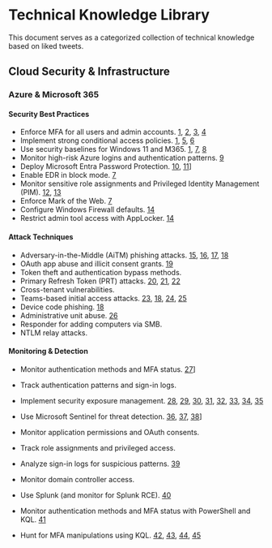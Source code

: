 # Technical Knowledge Library

This document serves as a categorized collection of technical knowledge based on liked tweets.

## Cloud Security & Infrastructure

### Azure & Microsoft 365

#### Security Best Practices

*   Enforce MFA for all users and admin accounts. [1](https://twitter.com/MarkSimos/status/1613160483984400385), [2](https://twitter.com/DanielatOCN/status/1824326076916445541), [3](https://twitter.com/merill/status/1838498467427365112), [4](https://twitter.com/janbakker_/status/1825166861555691876)
*   Implement strong conditional access policies. [1](https://twitter.com/MarkSimos/status/1613160483984400385), [5](https://twitter.com/jvldn1/status/1805982784424399080), [6](https://twitter.com/kennethvs/status/1762448786654101554)
*   Use security baselines for Windows 11 and M365. [1](https://twitter.com/MarkSimos/status/1613160483984400385), [7](https://twitter.com/fabian_bader/status/1847710975694119233), [8](https://twitter.com/techspence/status/1852360863140765742)
*   Monitor high-risk Azure logins and authentication patterns. [9](https://twitter.com/endi24/status/1847255449629753560)
*   Deploy Microsoft Entra Password Protection. [10](https://twitter.com/alitajran/status/1762088162942222653), [11](https://twitter.com/alitajran/status/1784916641496592434)]
*   Enable EDR in block mode. [7](https://twitter.com/fabian_bader/status/1847710975694119233)
*   Monitor sensitive role assignments and Privileged Identity Management (PIM). [12](https://twitter.com/12Knocksinna/status/1754443401825563011), [13](https://twitter.com/12Knocksinna/status/1825820529753727241)
*   Enforce Mark of the Web. [7](https://twitter.com/fabian_bader/status/1847710975694119233)
*   Configure Windows Firewall defaults.  [14](https://twitter.com/NathanMcNulty/status/1790838141290729652)
*   Restrict admin tool access with AppLocker.  [14](https://twitter.com/NathanMcNulty/status/1790838141290729652)

#### Attack Techniques

*   Adversary-in-the-Middle (AiTM) phishing attacks. [15](https://twitter.com/nicolonsky/status/1775055569109369171), [16](https://twitter.com/wesleyneelen/status/1767158535412949408), [17](https://twitter.com/wesleyneelen/status/1770571169302786291), [18](https://twitter.com/EricaZelic/status/1763418143299375574)
*   OAuth app abuse and illicit consent grants. [19](https://twitter.com/_JohnHammond/status/1816096186572390757)
*   Token theft and authentication bypass methods.
*   Primary Refresh Token (PRT) attacks. [20](https://twitter.com/inversecos/status/1790665066045689858), [21](https://twitter.com/ptracesecurity/status/1761737910280225195), [22](https://twitter.com/ACEResponder/status/1777811357015928897)
*   Cross-tenant vulnerabilities.
*   Teams-based initial access attacks. [23](https://twitter.com/jukelennings/status/1749797860395397355), [18](https://twitter.com/EricaZelic/status/1849977490996879600), [24](https://twitter.com/EricaZelic/status/1850190210337841189), [25](https://twitter.com/netbiosX/status/1854525109660266651)
*   Device code phishing. [18](https://twitter.com/EricaZelic/status/1763418143299375574)
*   Administrative unit abuse. [26](https://twitter.com/cnotin/status/1835972939189014872)
*   Responder for adding computers via SMB.
*   NTLM relay attacks.

#### Monitoring & Detection

*   Monitor authentication methods and MFA status. [27](https://twitter.com/fabian_bader/status/1802330113557647823)]
*   Track authentication patterns and sign-in logs.
*   Implement security exposure management. [28](https://twitter.com/HeikeRitter/status/1767974625550442982), [29](https://twitter.com/fabian_bader/status/1768023505898012926), [30](https://twitter.com/reprise_99/status/1768037692808593812), [31](https://twitter.com/samilamppu/status/1767974625550442982), [32](https://twitter.com/samilamppu/status/1783385201889902662), [33](https://twitter.com/kj_ninja25/status/1774735054163624335), [34](https://twitter.com/samilamppu/status/1790980745856462860), [35](https://twitter.com/kaidja/status/1855989633026326831)
*   Use Microsoft Sentinel for threat detection. [36](https://twitter.com/ellishlomo/status/1758745041848140194), [37](https://twitter.com/tomvideo2brain/status/1801117210837979481), [38](https://twitter.com/reprise_99/status/1747161909445767326)]

*   Monitor application permissions and OAuth consents.
*   Track role assignments and privileged access.
*   Analyze sign-in logs for suspicious patterns. [39](https://twitter.com/hackerkartellet/status/1856309089912955361)
*   Monitor domain controller access.
*   Use Splunk (and monitor for Splunk RCE). [40](https://twitter.com/PentestingN/status/1726125706373964206)
*   Monitor authentication methods and MFA status with PowerShell and KQL. [41](https://twitter.com/NathanMcNulty/status/1815894830092018109)
*   Hunt for MFA manipulations using KQL. [42](https://twitter.com/fabian_bader/status/1796239861877465104), [43](https://twitter.com/samilamppu/status/1797187399681753526), [44](https://twitter.com/DirectoryRanger/status/1798095102222430673), [45](https://twitter.com/DirectoryRanger/status/1803176842381144556)

